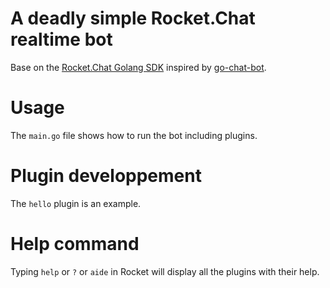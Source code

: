 # A deadly simple Rocket.Chat realtime bot

Base on the [Rocket.Chat Golang SDK](https://github.com/RocketChat/Rocket.Chat.Go.SDK) inspired by [go-chat-bot](https://github.com/go-chat-bot/bot).

# Usage

The `main.go` file shows how to run the bot including plugins.

# Plugin developpement

The `hello` plugin is an example.

# Help command

Typing `help` or `?` or `aide` in Rocket will display all the plugins with their help.